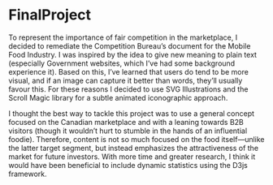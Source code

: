 # FinalProject
To represent the importance of fair competition in the marketplace, I decided to remediate the Competition Bureau’s document for the Mobile Food Industry. I was inspired by the idea to give new meaning to plain text (especially Government websites, which I’ve had some background experience it). Based on this, I’ve learned that users do tend to be more visual, and if an image can capture it better than words, they’ll usually favour this. For these reasons I decided to use SVG Illustrations and the Scroll Magic library for a subtle animated iconographic approach. 

I thought the best way to tackle this project was to use a general concept focused on the Canadian marketplace and with a leaning towards B2B visitors (though it wouldn’t hurt to stumble in the hands of an influential foodie). Therefore, content is not so much focused on the food itself—unlike the latter target segment, but instead emphasizes the attractiveness of the market for future investors. With more time and greater research, I think it would have been beneficial to include dynamic statistics using the D3js framework.  
